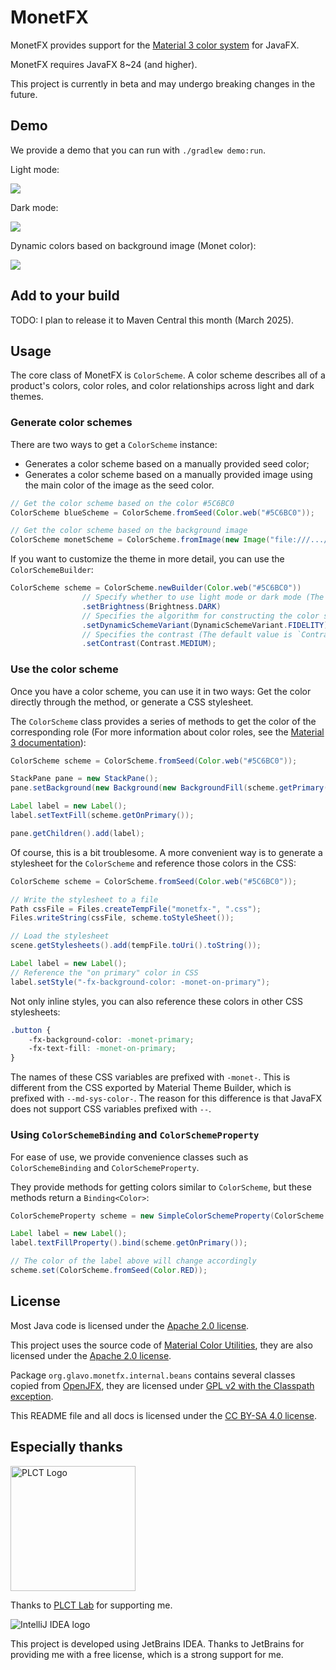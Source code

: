 # MonetFX

MonetFX provides support for the [Material 3 color system](https://m3.material.io/styles/color/system/overview) for JavaFX.

MonetFX requires JavaFX 8~24 (and higher).

This project is currently in beta and may undergo breaking changes in the future.

## Demo

We provide a demo that you can run with `./gradlew demo:run`.

Light mode:

![](./image/demo-light.png)

Dark mode:

![](./image/demo-dark.png)

Dynamic colors based on background image (Monet color):

![](./image/demo-monet.png)

## Add to your build

TODO: I plan to release it to Maven Central this month (March 2025).

## Usage

The core class of MonetFX is `ColorScheme`.
A color scheme describes all of a product's colors, color roles, and color relationships across light and dark themes.

### Generate color schemes

There are two ways to get a `ColorScheme` instance:

* Generates a color scheme based on a manually provided seed color;
* Generates a color scheme based on a manually provided image using the main color of the image as the seed color.

```java
// Get the color scheme based on the color #5C6BC0
ColorScheme blueScheme = ColorScheme.fromSeed(Color.web("#5C6BC0"));

// Get the color scheme based on the background image
ColorScheme monetScheme = ColorScheme.fromImage(new Image("file:///.../background.png"));
```

If you want to customize the theme in more detail, you can use the `ColorSchemeBuilder`:

```java
ColorScheme scheme = ColorScheme.newBuilder(Color.web("#5C6BC0"))
                // Specify whether to use light mode or dark mode (The default value is light mode)
                .setBrightness(Brightness.DARK)
                // Specifies the algorithm for constructing the color scheme (The default value is `DynamicSchemeVariant.TONAL_SPOT`)
                .setDynamicSchemeVariant(DynamicSchemeVariant.FIDELITY)
                // Specifies the contrast (The default value is `Contrast.STANDARD`)
                .setContrast(Contrast.MEDIUM);
```

### Use the color scheme

Once you have a color scheme, you can use it in two ways: Get the color directly through the method, or generate a CSS stylesheet.

The `ColorScheme` class provides a series of methods to get the color of the corresponding role 
(For more information about color roles, see the [Material 3 documentation](https://m3.material.io/styles/color/roles)):

```java
ColorScheme scheme = ColorScheme.fromSeed(Color.web("#5C6BC0"));

StackPane pane = new StackPane();
pane.setBackground(new Background(new BackgroundFill(scheme.getPrimary(), null, null)));

Label label = new Label();
label.setTextFill(scheme.getOnPrimary());

pane.getChildren().add(label);
```

Of course, this is a bit troublesome.
A more convenient way is to generate a stylesheet for the `ColorScheme` and reference those colors in the CSS:

```java
ColorScheme scheme = ColorScheme.fromSeed(Color.web("#5C6BC0"));

// Write the stylesheet to a file
Path cssFile = Files.createTempFile("monetfx-", ".css");
Files.writeString(cssFile, scheme.toStyleSheet());

// Load the stylesheet
scene.getStylesheets().add(tempFile.toUri().toString());

Label label = new Label();
// Reference the "on primary" color in CSS
label.setStyle("-fx-background-color: -monet-on-primary");
```

Not only inline styles, you can also reference these colors in other CSS stylesheets:

```css
.button {
    -fx-background-color: -monet-primary;
    -fx-text-fill: -monet-on-primary;
}
```

The names of these CSS variables are prefixed with `-monet-`.
This is different from the CSS exported by Material Theme Builder, which is prefixed with `--md-sys-color-`.
The reason for this difference is that JavaFX does not support CSS variables prefixed with `--`.

### Using `ColorSchemeBinding` and `ColorSchemeProperty`

For ease of use, we provide convenience classes such as `ColorSchemeBinding` and `ColorSchemeProperty`.

They provide methods for getting colors similar to `ColorScheme`, but these methods return a `Binding<Color>`:

```java
ColorSchemeProperty scheme = new SimpleColorSchemeProperty(ColorScheme.fromSeed(Color.web("#5C6BC0")));

Label label = new Label();
label.textFillProperty().bind(scheme.getOnPrimary());

// The color of the label above will change accordingly
scheme.set(ColorScheme.fromSeed(Color.RED));
```

## License

Most Java code is licensed under the [Apache 2.0 license](./LICENSE).

This project uses the source code of [Material Color Utilities](https://github.com/material-foundation/material-color-utilities), 
they are also licensed under the [Apache 2.0 license](https://github.com/material-foundation/material-color-utilities/blob/main/LICENSE).

Package `org.glavo.monetfx.internal.beans` contains several classes copied from [OpenJFX](https://github.com/openjdk/jfx),
they are licensed under [GPL v2 with the Classpath exception](https://github.com/openjdk/jfx/blob/master/LICENSE).

This README file and all docs is licensed under the [CC BY-SA 4.0 license](https://creativecommons.org/licenses/by-sa/4.0/).

## Especially thanks

<img alt="PLCT Logo" src="./PLCT.svg" width="200" height="200">

Thanks to [PLCT Lab](https://plctlab.org) for supporting me.

![IntelliJ IDEA logo](https://resources.jetbrains.com/storage/products/company/brand/logos/IntelliJ_IDEA.svg)

This project is developed using JetBrains IDEA.
Thanks to JetBrains for providing me with a free license, which is a strong support for me.
